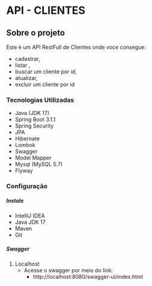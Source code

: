 # API - CLIENTES

## Sobre o projeto
Este é um API RestFull de Clientes onde voce consegue:
- cadastrar,
- listar ,
- buscar um cliente por id,
- atualizar,
- excluir um cliente por id


### Tecnologias Utilizadas

- Java (JDK 17)
- Spring Boot 3.1.1
- Spring Security
- JPA
- Hibernate
- Lombok
- Swagger
- Model Mapper
- Mysql (MySQL 5.7)
- Flyway

### Configuração

##### Instale

* IntelliJ IDEA
* Java JDK 17
* Maven
* Git

##### Swagger

1. Localhost
    - Acesse o swagger por meio do link:
        - http://localhost:8080/swagger-ui/index.html
